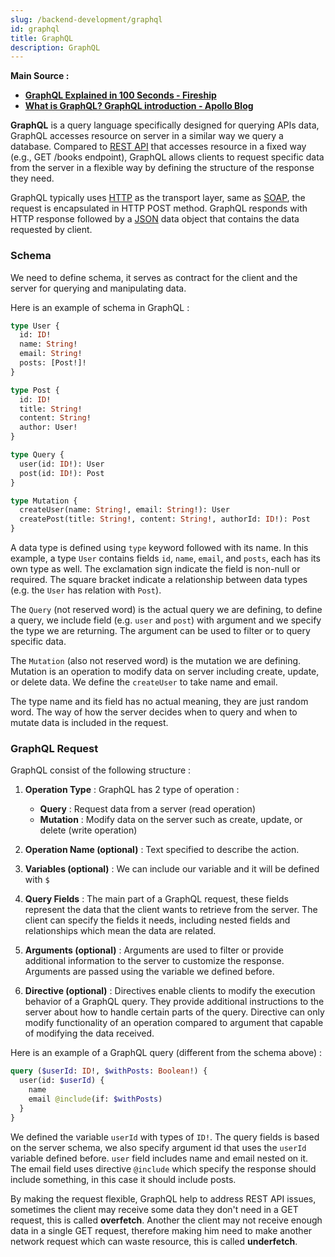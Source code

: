 ```yaml
---
slug: /backend-development/graphql
id: graphql
title: GraphQL
description: GraphQL
---
```


**Main Source :**

- **[GraphQL Explained in 100 Seconds - Fireship](https://youtu.be/eIQh02xuVw4?si=NZATScKXA3s8jYv9)**
- **[What is GraphQL? GraphQL introduction - Apollo Blog](https://www.apollographql.com/blog/graphql/basics/what-is-graphql-introduction/)**

**GraphQL** is a query language specifically designed for querying APIs data, GraphQL accesses resource on server in a similar way we query a database. Compared to [REST API](/backend-development/rest-api) that accesses resource in a fixed way (e.g., GET /books endpoint), GraphQL allows clients to request specific data from the server in a flexible way by defining the structure of the response they need.

GraphQL typically uses [HTTP](/computer-networking/http-https#http) as the transport layer, same as [SOAP](/backend-development/soap), the request is encapsulated in HTTP POST method. GraphQL responds with HTTP response followed by a [JSON](/digital-media-processing/json) data object that contains the data requested by client.

### Schema

We need to define schema, it serves as contract for the client and the server for querying and manipulating data.

Here is an example of schema in GraphQL :

```graphql
type User {
  id: ID!
  name: String!
  email: String!
  posts: [Post!]!
}

type Post {
  id: ID!
  title: String!
  content: String!
  author: User!
}

type Query {
  user(id: ID!): User
  post(id: ID!): Post
}

type Mutation {
  createUser(name: String!, email: String!): User
  createPost(title: String!, content: String!, authorId: ID!): Post
}
```

A data type is defined using `type` keyword followed with its name. In this example, a type `User` contains fields `id`, `name`, `email`, and `posts`, each has its own type as well. The exclamation sign indicate the field is non-null or required. The square bracket indicate a relationship between data types (e.g. the `User` has relation with `Post`).

The `Query` (not reserved word) is the actual query we are defining, to define a query, we include field (e.g. `user` and `post`) with argument and we specify the type we are returning. The argument can be used to filter or to query specific data.

The `Mutation` (also not reserved word) is the mutation we are defining. Mutation is an operation to modify data on server including create, update, or delete data. We define the `createUser` to take name and email.

The type name and its field has no actual meaning, they are just random word. The way of how the server decides when to query and when to mutate data is included in the request.

### GraphQL Request

GraphQL consist of the following structure :

1. **Operation Type** : GraphQL has 2 type of operation :

   - **Query** : Request data from a server (read operation)
   - **Mutation** : Modify data on the server such as create, update, or delete (write operation)

2. **Operation Name (optional)** : Text specified to describe the action.

3. **Variables (optional)** : We can include our variable and it will be defined with `$`

4. **Query Fields** : The main part of a GraphQL request, these fields represent the data that the client wants to retrieve from the server. The client can specify the fields it needs, including nested fields and relationships which mean the data are related.

5. **Arguments (optional)** : Arguments are used to filter or provide additional information to the server to customize the response. Arguments are passed using the variable we defined before.

6. **Directive (optional)** : Directives enable clients to modify the execution behavior of a GraphQL query. They provide additional instructions to the server about how to handle certain parts of the query. Directive can only modify functionality of an operation compared to argument that capable of modifying the data received.

Here is an example of a GraphQL query (different from the schema above) :

```graphql
query ($userId: ID!, $withPosts: Boolean!) {
  user(id: $userId) {
    name
    email @include(if: $withPosts)
  }
}
```

We defined the variable `userId` with types of `ID!`. The query fields is based on the server schema, we also specify argument id that uses the `userId` variable defined before. `user` field includes name and email nested on it. The email field uses directive `@include` which specify the response should include something, in this case it should include posts.

By making the request flexible, GraphQL help to address REST API issues, sometimes the client may receive some data they don't need in a GET request, this is called **overfetch**. Another the client may not receive enough data in a single GET request, therefore making him need to make another network request which can waste resource, this is called **underfetch**.
